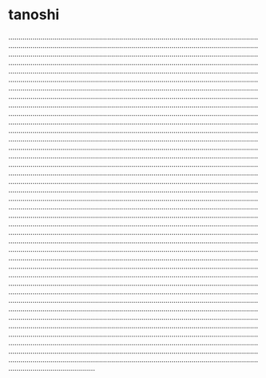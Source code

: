 # tanoshi
...............................................................................................................................................................................................................................................................................................................................................................................................................................................................................................................................................................................................................................................................................................................................................................................................................................................................................................................................................................................................................................................................................................................................................................................................................................................................................................................................................................................................................................................................................................................................................................................................................................................................................................................................................................................................................................................................................................................................................................................................................................................................................................................................................................................................................................................................................................................................................................................................................................................................................................................................................................................................................................................................................................................................................................................................................................................................................................................................................................................................................................................................................................................................................................................................................................................................................................................................................................................................................................................................................................................................................................................................................................................................................................................................................................................................................................................................................................................................................................................................................................................................................................................................................................................................................................................................................................................................................................................................................................................................................................................................................................................................................................................................................................................................................................................................................................................................................................................................................................................................................................................................................
